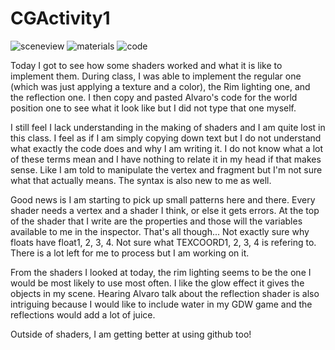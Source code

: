 # CGActivity1

![sceneview](https://github.com/GarlicGladiator/CGActivity1/blob/a4811bbf4cdc89ee10de0b9a5dacdf8723ac9f6b/Screenshot%202025-09-19%20170643.png)
![materials](https://github.com/GarlicGladiator/CGActivity1/blob/332fea88b9a4bde3cea58d4ae7909df0ff53e587/Screenshot%202025-09-19%20174124.png)
![code](https://github.com/GarlicGladiator/CGActivity1/blob/4a2633221b804e4fbf5558fb240b05018db0feec/Screenshot%202025-09-19%20174447.png)

Today I got to see how some shaders worked and what it is like to implement them. During class, I was able to implement the regular one (which was just applying a texture and a color), the Rim lighting one, and the reflection one. I then copy and pasted Alvaro's code for the world position one to see what it look like but I did not type that one myself. 

I still feel I lack understanding in the making of shaders and I am quite lost in this class. I feel as if I am simply copying down text but I do not understand what exactly the code does and why I am writing it. I do not know what a lot of these terms mean and I have nothing to relate it in my head if that makes sense. Like I am told to manipulate the vertex and fragment but I'm not sure what that actually means. The syntax is also new to me as well.

Good news is I am starting to pick up small patterns here and there. Every shader needs a vertex and a shader I think, or else it gets errors. At the top of the shader that I write are the properties and those will the variables available to me in the inspector. That's all though... Not exactly sure why floats have float1, 2, 3, 4. Not sure what TEXCOORD1, 2, 3, 4 is refering to. There is a lot left for me to process but I am working on it.

From the shaders I looked at today, the rim lighting seems to be the one I would be most likely to use most often. I like the glow effect it gives the objects in my scene. Hearing Alvaro talk about the reflection shader is also intriguing because I would like to include water in my GDW game and the reflections would add a lot of juice.

Outside of shaders, I am getting better at using github too!
